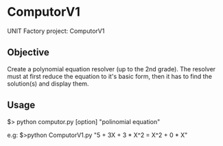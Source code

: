 # ComputorV1

UNIT Factory project: ComputorV1

## Objective
Create a polynomial equation resolver (up to the 2nd grade). The resolver must at first reduce the equation to it's basic form, then it has to find the solution(s) and display them.

## Usage
$> python computor.py [option] "polinomial equation"

e.g: $>python ComputorV1.py "5 + 3X + 3 * X^2 = X^2 + 0 * X"

